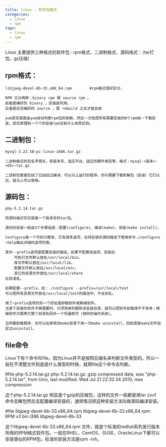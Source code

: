 ```yaml
---
title: linux - 软件包格式
categories:
  - linux
  - rpm
tags:
  - linux
  - rpm
---
```


Linux 主要提供三种格式的软件包 : rpm格式、二进制格式、源码格式：（tar打包，gz压缩）

<!--more-->

rpm格式：
--------------

    libjpeg-devel-6b-33.x86_64.rpm        #rpm格式很好区分，

    RPM 又分两种：binary rpm 跟 source rpm 。
    前者是编好的 binary ，安装就可用。
    后者是还没编好的 source ，需 rebuild 之后才能安装

    yum其实就是由yum自动判断rpm包的依赖，然后一次性把所有需要安装的N个rpm统一下载安装，其实原理和一个个的安装rpm没有什么本质区别。

二进制包：
--------------

    mysql-3.23.58-pc-linux-i686.tar.gz

    二进制格式的包名字很长，有版本号、适应平台、适应的硬件类型等，格式：mysql-<版本>-<OS>-tar.gz

    二进制包里面包括了已经经过编译，可以马上运行的程序。你只需要下载和解包（安装）它们以后，就马上可以使用。

源码包：
--------------

    php-5.2.14.tar.gz

    而源码格式仅仅就是一个版本号的tar包。

    源码的安装一般由3个步骤组成：配置(configure)、编译(make)、安装(make install)。

    Configure是一个可执行脚本，它有很多选项，在待安装的源码路径下使用命令./configure –help输出详细的选项列表。

    其中--prefix选项是配置安装的路径，如果不配置该选项，安装后
        可执行文件默认放在/usr/local/bin，
        库文件默认放在/usr/local/lib，
        配置文件默认放在/usr/local/etc，
        其它的资源文件放在/usr/local/share
    比较凌乱。

    如果配置--prefix，如：./configure --prefix=/usr/local/test
    可以把所有资源文件放在/usr/local/test的路径中，不会杂乱。

    用了—prefix选项的另一个好处是卸载软件或移植软件。
    当某个安装的软件不再需要时，只须简单的删除该安装目录，就可以把软件卸载得干干净净；移植软件只需拷贝整个目录到另外一个机器即可（相同的操作系统）。

    当然要卸载程序，也可以在原来的make目录下用一次make uninstall，但前提是make文件指定过uninstall。

file命令
---------------- 

Linux下有个命令叫file，因为Linux并不是按照后缀名来判断文件类型的。所以一般在不清楚文件到底是什么类型的时候，就用file这个命令去判断。

#file php-5.2.14.tar.gz
    php-5.2.14.tar.gz: gzip compressed data, was "php-5.2.14.tar", from Unix, last modified: Wed Jul 21 22:32:34 2010, max compression

这个php-5.2.14.tar.gz 明显是个gzip的压缩包，这样的文件一般都是用tar zxvf 命令去解包然后去配置编译安装的，通常情况把这种安装方法叫做源码编译安装。


#file libjpeg-devel-6b-33.x86_64.rpm
    libjpeg-devel-6b-33.x86_64.rpm: RPM v3 bin i386 libjpeg-devel-6b-33

这个libjpeg-devel-6b-33.x86_64.rpm 文件，就是个标准的redhat系列发行版本所用的RPM格式软件包。一般在RHEL、CentOS、SUSE、OracleLinux下都可以安装类似的RPM包。标准的安装方法是rpm -ivh。






